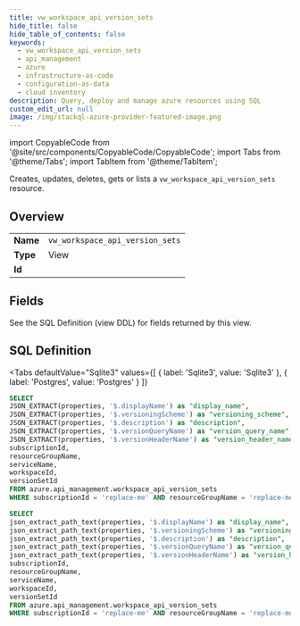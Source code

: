 ```yaml
--- 
title: vw_workspace_api_version_sets
hide_title: false
hide_table_of_contents: false
keywords:
  - vw_workspace_api_version_sets
  - api_management
  - azure
  - infrastructure-as-code
  - configuration-as-data
  - cloud inventory
description: Query, deploy and manage azure resources using SQL
custom_edit_url: null
image: /img/stackql-azure-provider-featured-image.png
---
```


import CopyableCode from '@site/src/components/CopyableCode/CopyableCode';
import Tabs from '@theme/Tabs';
import TabItem from '@theme/TabItem';

Creates, updates, deletes, gets or lists a <code>vw_workspace_api_version_sets</code> resource.

## Overview
<table><tbody>
<tr><td><b>Name</b></td><td><code>vw_workspace_api_version_sets</code></td></tr>
<tr><td><b>Type</b></td><td>View</td></tr>
<tr><td><b>Id</b></td><td><CopyableCode code="azure.api_management.vw_workspace_api_version_sets" /></td></tr>
</tbody></table>

## Fields

See the SQL Definition (view DDL) for fields returned by this view.

## SQL Definition

<Tabs
defaultValue="Sqlite3"
values={[
{ label: 'Sqlite3', value: 'Sqlite3' },
{ label: 'Postgres', value: 'Postgres' }
]}
>
<TabItem value="Sqlite3">

```sql
SELECT
JSON_EXTRACT(properties, '$.displayName') as "display_name",
JSON_EXTRACT(properties, '$.versioningScheme') as "versioning_scheme",
JSON_EXTRACT(properties, '$.description') as "description",
JSON_EXTRACT(properties, '$.versionQueryName') as "version_query_name",
JSON_EXTRACT(properties, '$.versionHeaderName') as "version_header_name",
subscriptionId,
resourceGroupName,
serviceName,
workspaceId,
versionSetId
FROM azure.api_management.workspace_api_version_sets
WHERE subscriptionId = 'replace-me' AND resourceGroupName = 'replace-me' AND serviceName = 'replace-me' AND workspaceId = 'replace-me';
```

</TabItem>
<TabItem value="Postgres">

```sql
SELECT
json_extract_path_text(properties, '$.displayName') as "display_name",
json_extract_path_text(properties, '$.versioningScheme') as "versioning_scheme",
json_extract_path_text(properties, '$.description') as "description",
json_extract_path_text(properties, '$.versionQueryName') as "version_query_name",
json_extract_path_text(properties, '$.versionHeaderName') as "version_header_name",
subscriptionId,
resourceGroupName,
serviceName,
workspaceId,
versionSetId
FROM azure.api_management.workspace_api_version_sets
WHERE subscriptionId = 'replace-me' AND resourceGroupName = 'replace-me' AND serviceName = 'replace-me' AND workspaceId = 'replace-me';
```

</TabItem>
</Tabs>
